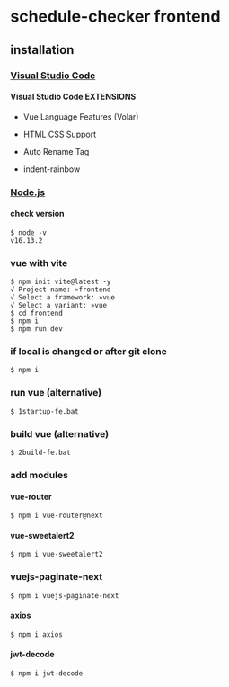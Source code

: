 # schedule-checker frontend

## installation

### [Visual Studio Code](https://code.visualstudio.com)

#### Visual Studio Code EXTENSIONS

- Vue Language Features (Volar)

- HTML CSS Support

- Auto Rename Tag

- indent-rainbow

### [Node.js](https://nodejs.org/ko)

#### check version

```console
$ node -v
v16.13.2
```

### vue with vite

```console
$ npm init vite@latest -y
√ Project name: »frontend
√ Select a framework: »vue
√ Select a variant: »vue
$ cd frontend
$ npm i
$ npm run dev
```

### if local is changed or after git clone

```
$ npm i
```

### run vue (alternative)

```
$ 1startup-fe.bat
```

### build vue (alternative)

```
$ 2build-fe.bat
```

### add modules

#### vue-router

```console
$ npm i vue-router@next
```

#### vue-sweetalert2

```console
$ npm i vue-sweetalert2
```

### vuejs-paginate-next

```console
$ npm i vuejs-paginate-next
```

#### axios

```console
$ npm i axios
```

#### jwt-decode

```console
$ npm i jwt-decode
```
